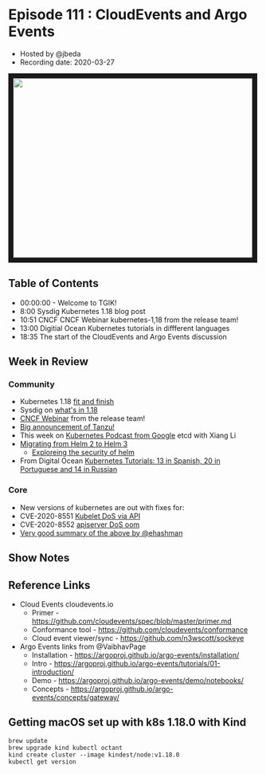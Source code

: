# Episode 111 : CloudEvents and Argo Events

- Hosted by @jbeda
- Recording date: 2020-03-27

<!--- Thumbnailed embed of the video, n8Xo_ghCIOSY is the video id from the youtube url --->

<a href="https://www.youtube.com/watch?v=LQbBgQnUs_k
" target="_blank"><img src="http://img.youtube.com/vi/LQbBgQnUs_k/hqdefault.jpg" width="480" height="360" border="10" /></a>

## Table of Contents

- 00:00:00 - Welcome to TGIK!
- 8:00 Sysdig Kubernetes 1.18 blog post
- 10:51 CNCF CNCF Webinar kubernetes-1,18 from the release team!
- 13:00 Digitial Ocean Kubernetes tutorials in diffferent languages
- 18:35 The start of the CloudEvents and Argo Events discussion

## Week in Review
### Community
- Kubernetes 1.18 [fit and finish](https://kubernetes.io/blog/2020/03/25/kubernetes-1-18-release-announcement/)
- Sysdig on [what's in 1.18](https://sysdig.com/blog/whats-new-kubernetes-1-18/)
- [CNCF Webinar](https://www.cncf.io/webinars/kubernetes-1-18/) from the release team!
- [Big announcement of Tanzu!](https://blogs.vmware.com/cloudnative/2020/03/10/become-a-modern-software-organization-with-vmware-tanzu/)
- This week on [Kubernetes Podcast from Google](https://kubernetespodcast.com/episode/095-etcd/) etcd with Xiang Li
- [Migrating from Helm 2 to Helm 3](https://geeksocket.in/posts/helm-2-3-migration/)
    - [Exploreing the security of helm](https://engineering.bitnami.com/articles/helm-security.html)
- From Digital Ocean [Kubernetes Tutorials: 13 in Spanish, 20 in Portuguese and 14 in Russian](https://www.digitalocean.com/community/tutorials?language=es&q=kubernetes)


### Core
- New versions of kubernetes are out with fixes for:
- CVE-2020-8551 [Kubelet DoS via API](https://github.com/kubernetes/kubernetes/issues/89377)
- CVE-2020-8552 [apiserver DoS oom](https://github.com/kubernetes/kubernetes/issues/89378)
- [Very good summary of the above by @ehashman](https://twitter.com/ehashdn/status/1242184473535377408?s=20)


## Show Notes


## Reference Links
* Cloud Events cloudevents.io
    * Primer - https://github.com/cloudevents/spec/blob/master/primer.md
    * Conformance tool - https://github.com/cloudevents/conformance
    * Cloud event viewer/sync - https://github.com/n3wscott/sockeye
* Argo Events links from @VaibhavPage
    * Installation - https://argoproj.github.io/argo-events/installation/
    * Intro - https://argoproj.github.io/argo-events/tutorials/01-introduction/
    * Demo - https://argoproj.github.io/argo-events/demo/notebooks/
    * Concepts - https://argoproj.github.io/argo-events/concepts/gateway/

## Getting macOS set up with k8s 1.18.0 with Kind
```
brew update
brew upgrade kind kubectl octant
kind create cluster --image kindest/node:v1.18.0
kubectl get version
```
